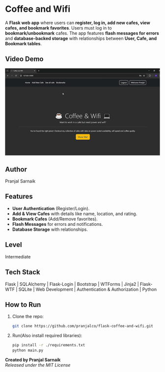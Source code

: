 # Coffee and Wifi
A **Flask web app** where users can **register, log in, add new cafes, view cafes, and bookmark favorites**. Users must log in to **bookmark/unbookmark** cafes. The app features **flash messages for errors** and **database-backed storage** with relationships between **User, Cafe, and Bookmark tables**.  

## Video Demo
[![Video Demo](./screenshots/thumbnail.PNG)](https://www.google.com/)

## Author
Pranjal Sarnaik

## Features
- **User Authentication** (Register/Login).  
- **Add & View Cafes** with details like name, location, and rating.  
- **Bookmark Cafes** (Add/Remove favorites).  
- **Flash Messages** for errors and notifications.  
- **Database Storage** with relationships.  

## Level
Intermediate

## Tech Stack
Flask | SQLAlchemy | Flask-Login | Bootstrap | WTForms | Jinja2 | Flask-WTF | SQLite | Web Development | Authentication & Authorization | Python

## How to Run
1. Clone the repo:  
   ```bash  
   git clone https://github.com/pranjalco/flask-coffee-and-wifi.git

2. Run(Also install required libraries):
    ```bash
   pip install -r ./requirements.txt
   python main.py
   ```

**Created by Pranjal Sarnaik**  
*Released under the MIT License*
